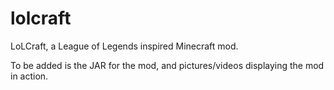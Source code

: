 # lolcraft
LoLCraft, a League of Legends inspired Minecraft mod.

To be added is the JAR for the mod, and pictures/videos displaying the mod in action.
